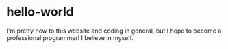 # hello-world

I'm pretty new to this website and coding in general, but I hope to become a professional programmer!
I believe in myself.
